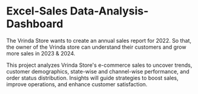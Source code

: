 # Excel-Sales Data-Analysis-Dashboard
The Vrinda Store wants to create an annual sales report for 2022. So that, the owner of the Vrinda store can understand their customers and grow more sales in 2023 & 2024.

This project analyzes Vrinda Store's e-commerce sales to uncover trends, customer demographics, state-wise and channel-wise performance, and order status distribution. Insights will guide strategies to boost sales, improve operations, and enhance customer satisfaction.
